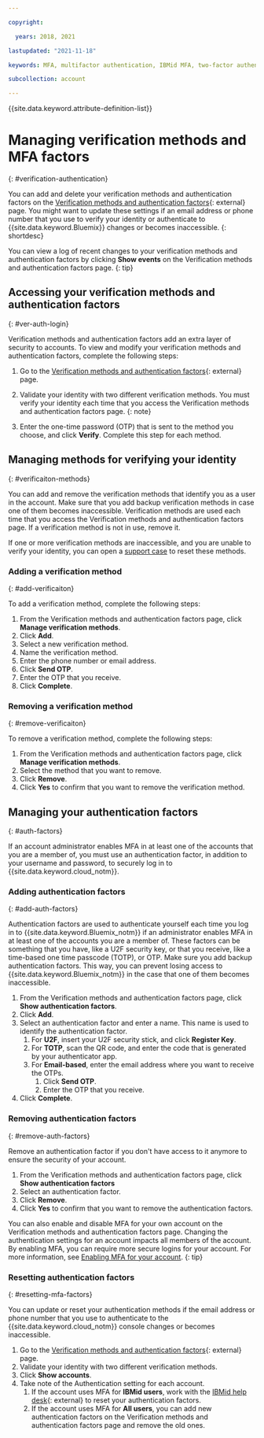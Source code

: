```yaml
---

copyright:

  years: 2018, 2021

lastupdated: "2021-11-18"

keywords: MFA, multifactor authentication, IBMid MFA, two-factor authentication, account MFA, time-based one-time passcode, TOTP, FIDO U2F, U2F, universal 2nd factor authentication, security key, reset MFA

subcollection: account

---
```


{{site.data.keyword.attribute-definition-list}}

# Managing verification methods and MFA factors
{: #verification-authentication}

You can add and delete your verification methods and authentication factors on the [Verification methods and authentication factors](https://iam.cloud.ibm.com/mysecurity){: external} page. You might want to update these settings if an email address or phone number that you use to verify your identity or authenticate to {{site.data.keyword.Bluemix}} changes or becomes inaccessible.
{: shortdesc}

You can view a log of recent changes to your verification methods and authentication factors by clicking **Show events** on the Verification methods and authentication factors page. 
{: tip}

## Accessing your verification methods and authentication factors
{: #ver-auth-login}

Verification methods and authentication factors add an extra layer of security to accounts. To view and modify your verification methods and authentication factors, complete the following steps: 

1. Go to the [Verification methods and authentication factors](https://iam.cloud.ibm.com/mysecurity){: external} page.
1. Validate your identity with two different verification methods. 
   You must verify your identity each time that you access the Verification methods and authentication factors page.
   {: note}

1. Enter the one-time password (OTP) that is sent to the method you choose, and click **Verify**. Complete this step for each method.

## Managing methods for verifying your identity
{: #verificaiton-methods}

You can add and remove the verification methods that identify you as a user in the account. Make sure that you add backup verification methods in case one of them becomes inaccessible. Verification methods are used each time that you access the Verification methods and authentication factors page. If a verification method is not in use, remove it.

If one or more verification methods are inaccessible, and you are unable to verify your identity, you can open a [support case](/unifiedsupport/supportcenter) to reset these methods.

### Adding a verification method
{: #add-verificaiton}

To add a verification method, complete the following steps:

1. From the Verification methods and authentication factors page, click **Manage verification methods**.
1. Click **Add**. 
1. Select a new verification method. 
1. Name the verification method. 
1. Enter the phone number or email address. 
1. Click **Send OTP**.
1. Enter the OTP that you receive. 
1. Click **Complete**. 

### Removing a verification method
{: #remove-verificaiton}

To remove a verification method, complete the following steps:

1. From the Verification methods and authentication factors page, click **Manage verification methods**.
1. Select the method that you want to remove. 
1. Click **Remove**.  
1. Click **Yes** to confirm that you want to remove the verification method.

## Managing your authentication factors
{: #auth-factors}

If an account administrator enables MFA in at least one of the accounts that you are a member of, you must use an authentication factor, in addition to your username and password, to securely log in to {{site.data.keyword.cloud_notm}}.

### Adding authentication factors
{: #add-auth-factors}

Authentication factors are used to authenticate yourself each time you log in to {{site.data.keyword.Bluemix_notm}} if an administrator enables MFA in at least one of the accounts you are a member of. These factors can be something that you have, like a U2F security key, or that you receive, like a time-based one time passcode (TOTP), or OTP. Make sure you add backup authentication factors. This way, you can prevent losing access to {{site.data.keyword.Bluemix_notm}} in the case that one of them becomes inaccessible.

1. From the Verification methods and authentication factors page, click **Show authentication factors**.
1. Click **Add**. 
1. Select an authentication factor and enter a name. This name is used to identify the authentication factor. 
    1. For **U2F**, insert your U2F security stick, and click **Register Key**.
    1. For **TOTP**, scan the QR code, and enter the code that is generated by your authenticator app. 
    1. For **Email-based**, enter the email address where you want to receive the OTPs. 
       1. Click **Send OTP**.
       1. Enter the OTP that you receive. 
1. Click **Complete**. 

### Removing authentication factors
{: #remove-auth-factors}

Remove an authentication factor if you don't have access to it anymore to ensure the security of your account.

1. From the Verification methods and authentication factors page, click **Show authentication factors**
1. Select an authentication factor.
1. Click **Remove**.
1. Click **Yes** to confirm that you want to remove the authentication factors.

You can also enable and disable MFA for your own account on the Verification methods and authentication factors page. Changing the authentication settings for an account impacts all members of the account. By enabling MFA, you can require more secure logins for your account. For more information, see [Enabling MFA for your account](/docs/account?topic=account-enablemfa).
{: tip}

### Resetting authentication factors 
{: #resetting-mfa-factors}

You can update or reset your authentication methods if the email address or phone number that you use to authenticate to the {{site.data.keyword.cloud_notm}} console changes or becomes inaccessible. 
 
1. Go to the [Verification methods and authentication factors](https://iam.cloud.ibm.com/mysecurity){: external} page.
2. Validate your identity with two different verification methods. 
3. Click **Show accounts**.
4. Take note of the Authentication setting for each account. 
   1. If the account uses MFA for **IBMid users**, work with the [IBMid help desk](https://www.ibm.com/ibmid/myibm/help/us/helpdesk.html){: external} to reset your authentication factors. 
   1. If the account uses MFA for **All users**, you can add new authentication factors on the Verification methods and authentication factors page and remove the old ones. 
